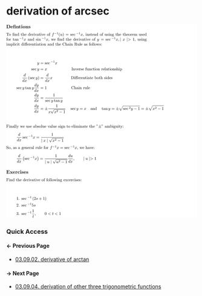 # derivation of arcsec

![images may take a while to load...](03.derivative-of-arcsec.png)

### Quick Access

#### &#8592; Previous Page

* [03.09.02. derivative of arctan](./../../03.derivatives/09.inverse_trigonometric_functions/02.derivative-of-arctan.md)

#### &#8594; Next Page

* [03.09.04. derivation of other three trigonometric functions](./../../03.derivatives/09.inverse_trigonometric_functions/04.derivatives-of-other-three-functions.md)
